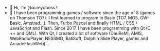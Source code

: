 - 👋 Hi, I’m @aureyoboss !
- 👀 I have been programming games / software since the age of 8 (games on Thomson TO7). I first learned to program in Basic (TO7, MO5, GW-Basic, Amstrad...). Then, Turbo Pascal and finally HTML / CSS / JavaScript and Flash. Since 2017, I have been programming with Qt (C ++ and QML). With Qt, I created a lot of software (DauReMi, AMIS, WebRadioPlayer, NESSMG, BatiSoft, Dolphin Slide Player, games and ArcadeFlashWeb)...

<!---
aureyoboss/aureyoboss is a ✨ special ✨ repository because its `README.md` (this file) appears on your GitHub profile.
You can click the Preview link to take a look at your changes.
--->

